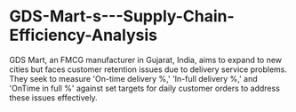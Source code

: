 # GDS-Mart-s---Supply-Chain-Efficiency-Analysis
 GDS Mart, an FMCG manufacturer in Gujarat, India, aims to expand to new cities but faces customer retention issues due to delivery service problems. They seek to measure 'On-time delivery %,' 'In-full delivery %,' and 'OnTime in full %' against set targets for daily customer orders to address these issues effectively.
